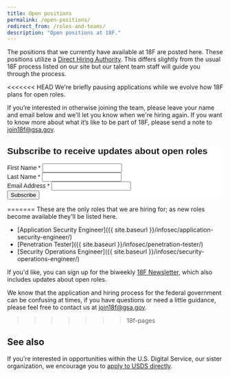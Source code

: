 ```yaml
---
title: Open positions
permalink: /open-positions/
redirect_from: /roles-and-teams/
description: "Open positions at 18F."
---
```

The positions that we currently have available at 18F are posted here. These positions utilize a [Direct Hiring Authority](https://www.opm.gov/policy-data-oversight/hiring-information/direct-hire-authority/#url=Fact-Sheet). This differs slightly from the usual 18F process listed on our site but our talent team staff will guide you through the process. 

<<<<<<< HEAD
We're briefly pausing applications while we evolve how 18F plans for open roles.

If you’re interested in otherwise joining the team, please leave your name and email below and we'll let you know when we're hiring again. If you want to know more about what it’s like to be part of 18F, please send a note to <a href="mailto:join18f@gsa.gov">join18f@gsa.gov</a>.

<link href="//cdn-images.mailchimp.com/embedcode/classic-10_7.css" rel="stylesheet" type="text/css">
<style type="text/css">
    #mc_embed_signup{background:#fff; clear:left; font:14px Helvetica,Arial,sans-serif; }
    /* Add your own MailChimp form style overrides in your site stylesheet or in this style block.
       We recommend moving this block and the preceding CSS link to the HEAD of your HTML file. */
</style>
<div id="mc_embed_signup">
<form action="https://gsa.us9.list-manage.com/subscribe/post?u=6f1977de9eff4c384dc8d6527&amp;id=a78bd73141" method="post" id="mc-embedded-subscribe-form" name="mc-embedded-subscribe-form" class="validate" target="_blank" novalidate>
   <div id="mc_embed_signup_scroll">
    <h2>Subscribe to receive updates about open roles</h2>
<div class="mc-field-group">
    <label for="mce-FNAME">First Name  <span class="asterisk">*</span>
</label>
    <input type="text" value="" name="FNAME" class="required" id="mce-FNAME">
</div>
<div class="mc-field-group">
    <label for="mce-LNAME">Last Name  <span class="asterisk">*</span>
</label>
    <input type="text" value="" name="LNAME" class="required" id="mce-LNAME">
</div>
<div class="mc-field-group">
    <label for="mce-EMAIL">Email Address  <span class="asterisk">*</span>
</label>
    <input type="email" value="" name="EMAIL" class="required email" id="mce-EMAIL">
</div>
    <div id="mce-responses" class="clear">
        <div class="response" id="mce-error-response" style="display:none"></div>
        <div class="response" id="mce-success-response" style="display:none"></div>
    </div>
   <div class="clear"><input type="submit" value="Subscribe" name="subscribe" id="mc-embedded-subscribe" class="button"></div>
   </div>
</form>
</div>
<script type='text/javascript' src='https://s3.amazonaws.com/downloads.mailchimp.com/js/mc-validate.js'></script><script type='text/javascript'>(function($) {window.fnames = new Array(); window.ftypes = new Array();fnames[1]='FNAME';ftypes[1]='text';fnames[2]='LNAME';ftypes[2]='text';fnames[0]='EMAIL';ftypes[0]='email';}(jQuery));var $mcj = jQuery.noConflict(true);</script>
=======
These are the only roles that we are hiring for; as new roles become available they'll be listed here.

- [Application Security Engineer]({{ site.baseurl }}/infosec/application-security-engineer/)
- [Penetration Tester]({{ site.baseurl }}/infosec/penetration-tester/)
- [Security Operations Engineer]({{ site.baseurl }}/infosec/security-operations-engineer/)

If you'd like, you can sign up for the biweekly [18F Newsletter](https://18f.gsa.gov/#newsletter), which also includes updates about open roles.

We know that the application and hiring process for the federal government can be confusing at times, if you have questions or need a little guidance, please feel free to contact us at <a href="mailto:join18f@gsa.gov">join18f@gsa.gov</a>.
>>>>>>> 18f-pages

## See also
If you're interested in opportunities within the U.S. Digital Service, our sister organization, we encourage you to [apply to USDS directly](https://www.usds.gov/join).
